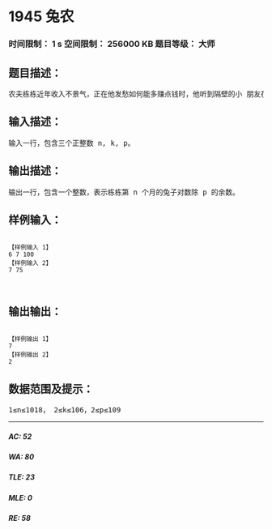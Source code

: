 # 1945 兔农   
### 时间限制： 1 s     空间限制： 256000 KB     题目等级： 大师  
## 题目描述：  

<pre>
农夫栋栋近年收入不景气，正在他发愁如何能多赚点钱时，他听到隔壁的小 朋友在讨论兔子繁殖的问题。 问题是这样的：第一个月初有一对刚出生的小兔子，经过两个月长大后，这 对兔子从第三个月开始，每个月初生一对小兔子。新出生的小兔子生长两个月后 又能每个月生出一对小兔子。问第 n 个月有多少只兔子？ 聪明的你可能已经发现，第 n 个月的兔子数正好是第 n 个 Fibonacci(斐波那 契)数。栋栋不懂什么是 Fibonacci 数，但他也发现了规律：第 i+2 个月的兔子数 等于第 i 个月的兔子数加上第 i+1 个月的兔子数。前几个月的兔子数依次为： 1 1 2 3 5 8 13 21 34 … 栋栋发现越到后面兔子数增长的越快，期待养兔子一定能赚大钱，于是栋栋 在第一个月初买了一对小兔子开始饲养。 每天，栋栋都要给兔子们喂食，兔子们吃食时非常特别，总是每 k 对兔子围 成一圈，最后剩下的不足 k 对的围成一圈，由于兔子特别害怕孤独，从第三个月 开始，如果吃食时围成某一个圈的只有一对兔子，这对兔子就会很快死掉。 我们假设死去的总是刚出生的兔子，那么每个月的兔子数仍然是可以计算的。 例如，当 k=7 时，前几个月的兔子数依次为： 1 1 2 3 5 7 12 19 31 49 80 … 给定 n，你能帮助栋栋计算第 n 个月他有多少对兔子么？由于答案可能非常 大，你只需要告诉栋栋第 n 个月的兔子对数除 p 的余数即可。
</pre>
  
  
## 输入描述：  

<pre>
输入一行，包含三个正整数 n, k, p。
</pre>
  
  
## 输出描述：  

<pre>
输出一行，包含一个整数，表示栋栋第 n 个月的兔子对数除 p 的余数。
</pre>
  
  
## 样例输入：  

<pre><code>
【样例输入 1】   
6 7 100   
【样例输入 2】   
7 75   
  

</code></pre>
  
  
## 输出输出：  

<pre><code>
【样例输出 1】 
7 
【样例输出 2】 
2
</code></pre>
  
  
## 数据范围及提示：  

<pre>
1≤n≤1018， 2≤k≤106，2≤p≤109
</pre>
  
  
***  

##### AC: 52  
##### WA: 80  
##### TLE: 23  
##### MLE: 0  
##### RE: 58  
